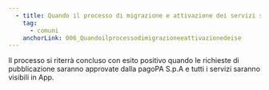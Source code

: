 ```yaml
---
  - title: Quando il processo di migrazione e attivazione dei servizi si intende concluso con esito positivo per i servizi attivati sull’app IO?
    tag:
      - comuni
    anchorLink: 006_Quandoilprocessodimigrazioneeattivazionedeise
---
```


Il processo si riterrà concluso con esito positivo quando le richieste di pubblicazione saranno approvate dalla pagoPA S.p.A  e tutti i servizi saranno visibili in App.
